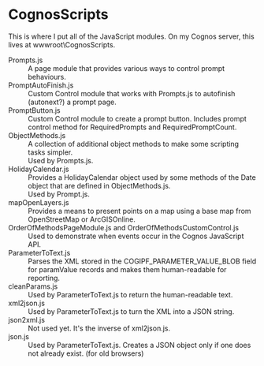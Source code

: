 # CognosScripts
This is where I put all of the JavaScript modules.  On my Cognos server, this lives at wwwroot\CognosScripts.

<dl>
  <dt>Prompts.js</dt>
  <dd>A page module that provides various ways to control prompt behaviours.</dd>

  <dt>PromptAutoFinish.js</dt>
  <dd>Custom Control module that works with Prompts.js to autofinish (autonext?) a prompt page.</dd>

  <dt>PromptButton.js</dt>
  <dd>Custom Control module to create a prompt button.  Includes prompt control method for RequiredPrompts and RequiredPromptCount.</dd>

  <dt>ObjectMethods.js</dt>
  <dd>A collection of additional object methods to make some scripting tasks simpler.<br />Used by Prompts.js.</dd>

  <dt>HolidayCalendar.js</dt>
  <dd>Provides a HolidayCalendar object used by some methods of the Date object that are defined in ObjectMethods.js.<br />Used by Prompt.js.</dd>

  <dt>mapOpenLayers.js</dt>
  <dd>Provides a means to present points on a map using a base map from OpenStreetMap or ArcGISOnline.</dd>

  <dt>OrderOfMethodsPageModule.js and OrderOfMethodsCustomControl.js</dt>
  <dd>Used to demonstrate when events occur in the Cognos JavaScript API.</dd>

  <dt>ParameterToText.js</dt>
  <dd>Parses the XML stored in the COGIPF_PARAMETER_VALUE_BLOB field for paramValue records and makes them human-readable for reporting.</dd>

  <dt>cleanParams.js</dt>
  <dd>Used by ParameterToText.js to return the human-readable text.</dd>

  <dt>xml2json.js</dt>
  <dd>Used by ParameterToText.js to turn the XML into a JSON string.</dd>

  <dt>json2xml.js</dt>
  <dd>Not used yet.  It's the inverse of xml2json.js.</dd>

  <dt>json.js</dt>
  <dd>Used by ParameterToText.js.  Creates a JSON object only if one does not already exist.  (for old browsers)</dd>
</dl>
